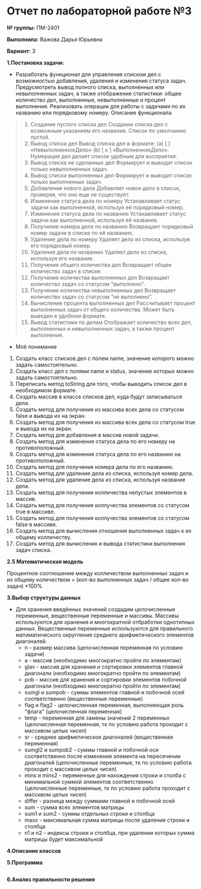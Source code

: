 # Отчет по лабораторной работе №3

**№ группы:** ПМ-2401

**Выполнила:** Важова Дарья Юрьевна

**Вариант:** 3

**1.Постановка задачи:**

* Разработать функционал для управления списком дел с возможностью добавления, удаления и изменения статуса задач. Предусмотреть вывод полного списка, выполненных
или невыполненных задач, а также отображение статистики: общее количество дел, выполненные, невыполненные и процент выполнения. Реализовать операции для работы
с задачами по их названию или порядковому номеру.
Описание функционала
> 1. Создание пустого списка дел
Создание списка дел с возможным указанием его названия. Список по умолчанию
пустой.
> 2. Вывод списка дел
Вывод списка дел в формате:
(a) [ ] «НевыполненноеДело»
(b) [ x ] «ВыполненноеДело».
Нумерация дел делает список удобным для восприятия.
> 3. Вывод списка не сделанных дел
Формирует и выводит список только невыполненных задач.
> 4. Вывод списка выполненных дел
Формирует и выводит список только выполненных задач.
> 5. Добавление нового дела
Добавляет новое дело в список, проверяя, что оно еще не существует.
> 6. Изменение статуса дела по номеру
Устанавливает статус задачи как выполненной, используя её порядковый номер.
> 7. Изменение статуса дела по названию
Устанавливает статус задачи как выполненной, используя её название.
> 8. Получение номера дела по названию
Возвращает порядковый номер задачи в списке по её названию.
> 9. Удаление дела по номеру
Удаляет дело из списка, используя его порядковый номер.
> 10. Удаление дела по названию
Удаляет дело из списка, используя его название.
> 11. Получение общего количества дел
Возвращает общее количество задач в списке.
> 12. Получение количества выполненных дел
Возвращает количество задач со статусом “выполнено”.
> 13. Получение количества невыполненных дел
Возвращает количество задач со статусом “не выполнено”.
> 14. Вычисление процента выполненных дел
Рассчитывает процент выполненных задач от общего количества. Может быть
выведен в удобном формате.
> 15. Вывод статистики по делам
Отображает количество всех дел, выполненных и невыполненных задач, а также
процент выполнения.


* Моё понимание
1. Создать класс списков дел с полем name, значение которого можно задать самостоятельно.
2. Создать класс дел с полями name и  status, значение которых можно задать самостоятельно.
3. Переписать метод toString для того, чтобы выводить список дел в необходимом формате.
4. Создать массив в классе списков дел, куда будут записываться дела.
5. Создать метод для получения из массива всех дела со статусом false и вывода их на экран.
6. Создать метод для получения из массива всех дела со статусом true и вывода их на экран.
7. Создать метод для добавления в массив новой задачи.
8. Создать метод для изменения статуса дела по его номеру на противоположный.
9. Создать метод для изменения статуса дела по его названию на противоположный.
10. Создать метод для получения номера дела по его названию.
11. Создать метод для удаление дела из списка, используя номер дела.
12. Создать метод для удаление дела из списка, используя название дела.
13. Создать метод для получения колличества непустых элементов в массив.
14. Создать метод для получения коллучества элементов со статусом true в массиве.
15. Создать метод для получения коллучества элементов со статусом false в массиве.
16. Создать метод для вычисления отношения выполненных задач к их общему колличеству.
17. Создать метод для вычисления и вывода статистики выполнения задач списка.

**2.5 Математическая модель**

Процентное соотношение между колличеством выполненных задач и их общему количеством = (кол-во выполненных задач / общее кол-во задач) *100%

**3.Выбор структуры данных**

* Для хранения введённых значений создадим целочисленные переменные, вещественные переменные и массивы. Массивы используются для хранения и многократной отбработки однотипных данных. Вещественные переменные используются для правильного матиматического округления среднего арифметического элементов диагоналей.
  * n - размер массива (целочисленная переменная по условию задачи)
  * a - массив (необходимо многократно пройти по элементам)
  * glav - массив для хранения и сортировки элементов главной диагонали (необходимо многократно пройти по элементам)
  * pob -  массив для хранения и сортировки элементов побочной диагонали (необходимо многократно пройти по элементам)
  * sumgl и sumpob - суммы элементов главной и побочной осей соответственно (вещественные переменные)
  * flag и flag2 - целочисленная переменная, выполняющая роль "флага" (целочисленная переменная) 
  * temp - переменная для замены значений 2 переменных (целочисленная переменная, тк по условию работа проходит с массивом целых чисел)
  * sr - среднее арифметическое диагоналей (вещественная переменная)
  * sumgl2 и sumpob2 - суммы главной и побочной оси соответственно после изменения элемента на пересечении диагоналей (целочисленные переменные, тк по условию работа проходит с массивом целых чисел)
  * mins и mins2 - переменные для нахождения строки и столба с минимальной суммой элементов соответственно (целочисленные переменные, тк по условию работа проходит с массивом целых чисел)
  * differ - разница между суммами главной и побочной осей
  * sum - сумма всех элементов матрицы
  * sum1 и sum2 - суммы отдельных строки и столбца
  * maxx - максимальная сумма матрицы после удаления строки и столбца
  * n1 и n2  - индексы строки и столбца, при удалении которых сумма матрицы будет максимальной

**4.Описание классов**



**5.Программа**

 ```java

 ```

**6.Анализ правильности решения**
